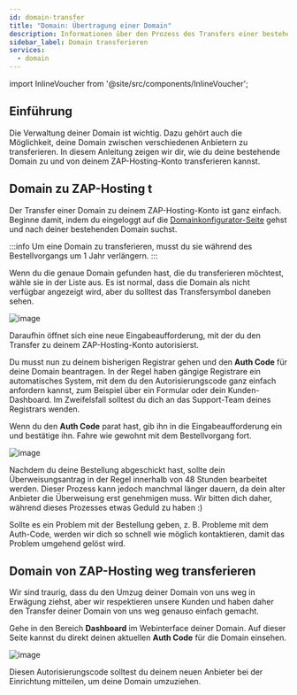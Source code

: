 ```yaml
---
id: domain-transfer
title: "Domain: Übertragung einer Domain"
description: Informationen über den Prozess des Transfers einer bestehenden Domain bei ZAP-Hosting - ZAP-Hosting.com Dokumentation
sidebar_label: Domain transferieren
services:
  - domain
---
```


import InlineVoucher from '@site/src/components/InlineVoucher';

## Einführung

Die Verwaltung deiner Domain ist wichtig. Dazu gehört auch die Möglichkeit, deine Domain zwischen verschiedenen Anbietern zu transferieren. In diesem Anleitung zeigen wir dir, wie du deine bestehende Domain zu und von deinem ZAP-Hosting-Konto transferieren kannst.

<InlineVoucher />

## Domain zu ZAP-Hosting t

Der Transfer einer Domain zu deinem ZAP-Hosting-Konto ist ganz einfach. Beginne damit, indem du eingeloggt auf die [Domainkonfigurator-Seite](https://zap-hosting.com/de/shop/product/domain/) gehst und nach deiner bestehenden Domain suchst.

:::info
Um eine Domain zu transferieren, musst du sie während des Bestellvorgangs um 1 Jahr verlängern.
:::

Wenn du die genaue Domain gefunden hast, die du transferieren möchtest, wähle sie in der Liste aus. Es ist normal, dass die Domain als nicht verfügbar angezeigt wird, aber du solltest das Transfersymbol daneben sehen.

![image](https://screensaver01.zap-hosting.com/index.php/s/omnaMqXJgarxsqW/preview)

Daraufhin öffnet sich eine neue Eingabeaufforderung, mit der du den Transfer zu deinem ZAP-Hosting-Konto autorisierst.

Du musst nun zu deinem bisherigen Registrar gehen und den **Auth Code** für deine Domain beantragen. In der Regel haben gängige Registrare ein automatisches System, mit dem du den Autorisierungscode ganz einfach anfordern kannst, zum Beispiel über ein Formular oder dein Kunden-Dashboard. Im Zweifelsfall solltest du dich an das Support-Team deines Registrars wenden.

Wenn du den **Auth Code** parat hast, gib ihn in die Eingabeaufforderung ein und bestätige ihn. Fahre wie gewohnt mit dem Bestellvorgang fort.

![image](https://screensaver01.zap-hosting.com/index.php/s/y9mca4c3XeTaaHS/preview)

Nachdem du deine Bestellung abgeschickt hast, sollte dein Überweisungsantrag in der Regel innerhalb von 48 Stunden bearbeitet werden. Dieser Prozess kann jedoch manchmal länger dauern, da dein alter Anbieter die Überweisung erst genehmigen muss. Wir bitten dich daher, während dieses Prozesses etwas Geduld zu haben :)

Sollte es ein Problem mit der Bestellung geben, z. B. Probleme mit dem Auth-Code, werden wir dich so schnell wie möglich kontaktieren, damit das Problem umgehend gelöst wird.

## Domain von ZAP-Hosting weg transferieren

Wir sind traurig, dass du den Umzug deiner Domain von uns weg in Erwägung ziehst, aber wir respektieren unsere Kunden und haben daher den Transfer deiner Domain von uns weg genauso einfach gemacht.

Gehe in den Bereich **Dashboard** im Webinterface deiner Domain. Auf dieser Seite kannst du direkt deinen aktuellen **Auth Code** für die Domain einsehen.

![image](https://screensaver01.zap-hosting.com/index.php/s/LHjd6i5xwX3rFM2/preview)

Diesen Autorisierungscode solltest du deinem neuen Anbieter bei der Einrichtung mitteilen, um deine Domain umzuziehen.